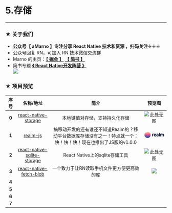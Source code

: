 # 5.存储

*****

### ★ 关于我们

- **公众号【 aMarno 】专注分享 React Native 技术和资源 ，扫码关注↓↓↓**
- 公众号回复 RN，可加入 RN 技术微信交流群
- Marno 的主页：**[【 掘金 】](https://gold.xitu.io/user/56c1c513c24aa800534e85f3)** **[【 简书 】](http://www.jianshu.com/u/174a09ba6c25)**
- 简书专题 **[《 React Native开发阵营 》](http://www.jianshu.com/c/b4ce1d706d1f)**
</br>![](https://github.com/MarnoDev/react-native-open-project/blob/master/res/QR.jpg)

### ★ 项目预览
|序号|名称/地址|简介|预览图|
|:---:|:---:|:---:|:---:|
|**0**|[react-native-storage](https://github.com/sunnylqm/react-native-storage)|本地键值对存储，支持持久化存储|![此处无图]()|
|**1**|[realm-js](https://github.com/realm/realm-js)|搞移动开发的还有谁还不知道Realm的？移动平台数据库存储没有之一！特点就一个：快！快！快！现在也推出了JS版的v1.0.0|![](https://github.com/realm/realm-js/raw/master/logo.png)|
|**2**|[react-native-sqlite-storage](https://github.com/andpor/react-native-sqlite-storage)|React Native上的sqlite存储工具|![此处无图]()|
|**3**|[react-native-fetch-blob](https://github.com/wkh237/react-native-fetch-blob)|一个致力于让RN读取手机文件更方便更高效的库|![](https://github.com/wkh237/react-native-fetch-blob/raw/master/img/RNFB-flow%20(1).png)|
|**4**|[]()||![]()|
|**5**|[]()||![]()|
|**6**|[]()||![]()|
|**7**|[]()||![]()|
